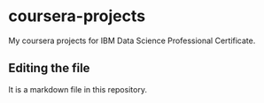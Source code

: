 # coursera-projects
My coursera projects for IBM Data Science Professional Certificate.

## Editing the file

It is a markdown file in this repository.
